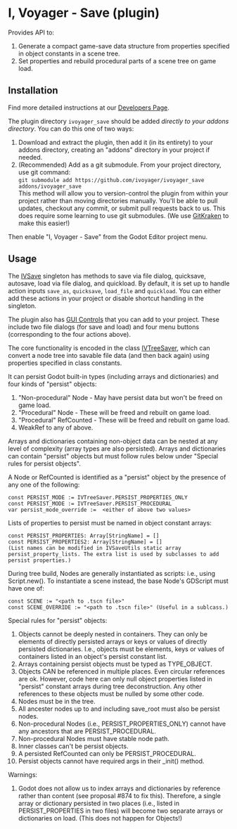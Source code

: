 # I, Voyager - Save (plugin)

Provides API to:
1. Generate a compact game-save data structure from properties specified in object constants in a scene tree.
2. Set properties and rebuild procedural parts of a scene tree on game load.


## Installation

Find more detailed instructions at our [Developers Page](https://www.ivoyager.dev/developers/).

The plugin directory `ivoyager_save` should be added _directly to your addons directory_. You can do this one of two ways:

1. Download and extract the plugin, then add it (in its entirety) to your addons directory, creating an "addons" directory in your project if needed.
2. (Recommended) Add as a git submodule. From your project directory, use git command:  
 `git submodule add https://github.com/ivoyager/ivoyager_save addons/ivoyager_save`  
 This method will allow you to version-control the plugin from within your project rather than moving directories manually. You'll be able to pull updates, checkout any commit, or submit pull requests back to us. This does require some learning to use git submodules. (We use [GitKraken](https://www.gitkraken.com/) to make this easier!)

Then enable "I, Voyager - Save" from the Godot Editor project menu.

## Usage

The [IVSave](https://github.com/ivoyager/ivoyager_save/blob/master/save.gd) singleton has methods to save via file dialog, quicksave, autosave, load via file dialog, and quickload. By default, it is set up to handle action inputs `save_as`, `quicksave`, `load_file` and `quickload`. You can either add these actions in your project or disable shortcut handling in the singleton.

The plugin also has [GUI Controls](https://github.com/ivoyager/ivoyager_save/tree/master/gui) that you can add to your project. These include two file dialogs (for save and load) and four menu buttons (corresponding to the four actions above).

The core functionality is encoded in the class [IVTreeSaver](https://github.com/ivoyager/ivoyager_save/blob/master/tree_saver.gd), which can convert a node tree into savable file data (and then back again) using properties specified in class constants.

It can persist Godot built-in types (including arrays and dictionaries) and four kinds of "persist" objects:

1. "Non-procedural" Node - May have persist data but won't be freed on game load.
2. "Procedural" Node - These will be freed and rebuilt on game load.
3. "Procedural" RefCounted - These will be freed and rebuilt on game load.
4. WeakRef to any of above.

Arrays and dictionaries containing non-object data can be nested at any level of complexity (array types are also persisted). Arrays and dictionaries can contain "persist" objects but must follow rules below under "Special rules for persist objects".

A Node or RefCounted is identified as a "persist" object by the presence of any one of the following:

```
const PERSIST_MODE := IVTreeSaver.PERSIST_PROPERTIES_ONLY
const PERSIST_MODE := IVTreeSaver.PERSIST_PROCEDURAL
var persist_mode_override :=  <either of above two values>
```
Lists of properties to persist must be named in object constant arrays:

```
const PERSIST_PROPERTIES: Array[StringName] = []
const PERSIST_PROPERTIES2: Array[StringName] = []
(List names can be modified in IVSaveUtils static array persist_property_lists. The extra list is used by subclasses to add persist properties.)
```

During tree build, Nodes are generally instantiated as scripts: i.e., using Script.new(). To instantiate a scene instead, the base Node's GDScript must have one of:

```
const SCENE := "<path to .tscn file>"
const SCENE_OVERRIDE := "<path to .tscn file>" (Useful in a sublcass.)
```

Special rules for "persist" objects:
1. Objects cannot be deeply nested in containers. They can only be elements of directly persisted arrays or keys or values of directly persisted dictionaries. I.e., objects must be elements, keys or values of containers listed in an object's persist constant list.
2. Arrays containing persist objects must be typed as TYPE_OBJECT.
3. Objects CAN be referenced in multiple places. Even circular references are ok. However, code here can only null object properties listed in "persist" constant arrays during tree deconstruction. Any other references to these objects must be nulled by some other code.
4. Nodes must be in the tree.
5. All ancester nodes up to and including save_root must also be persist nodes.
6. Non-procedural Nodes (i.e., PERSIST_PROPERTIES_ONLY) cannot have any ancestors that are PERSIST_PROCEDURAL.
7. Non-procedural Nodes must have stable node path.
8. Inner classes can't be persist objects.
9. A persisted RefCounted can only be PERSIST_PROCEDURAL.
10. Persist objects cannot have required args in their _init() method.

Warnings:
1. Godot does not allow us to index arrays and dictionaries by reference rather than content (see proposal #874 to fix this). Therefore, a single array or dictionary persisted in two places (i.e., listed in PERSIST_PROPERTIES in two files) will become two separate arrays or dictionaries on load. (This does not happen for Objects!)
